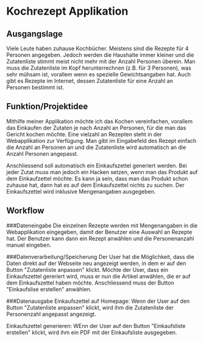 # Kochrezept Applikation

## Ausgangslage
Viele Leute haben zuhause Kochbücher. Meistens sind die Rezepte für 4 Personen angegeben. Jedoch werden die Haushalte immer kleiner und die Zutatenliste stimmt meist nicht mehr mit der Anzahl Personen überein. Man muss die Zutatenliste im Kopf herunterrechnen (z.B. für 3 Personen), was sehr mühsam ist, vorallem wenn es spezielle Gewichtsangaben hat. Auch gibt es Rezepte im Internet, dessen Zutatenliste für eine Anzahl an Personen bestimmt ist. 

## Funktion/Projektidee
Mithilfe meiner Applikation möchte ich das Kochen vereinfachen, vorallem das Einkaufen der Zutaten je nach Anzahl an Personen, für die man das Gericht kochen möchte. Eine vielzahl an Rezepten steht in der Webapplikation zur Verfügung. Man gibt im Eingabefeld des Rezept einfach die Anzahl an Personen an und die Zutatenliste wird automatisch an die Anzahl Personen angepasst.

Anschliessend soll automatisch ein Einkaufszettel generiert werden. Bei jeder Zutat muss man jedoch ein Hacken setzen, wenn man das Produkt auf dem Einkaufzettel möchte. Es kann ja sein, dass man das Produkt schon zuhause hat, dann hat es auf dem Einkaufszettel nichts zu suchen. Der Einkaufszettel wird inklusive Mengenangaben ausgegeben.

## Workflow

###Dateneingabe
Die einzelnen Rezepte werden mit Mengenangaben in die Webapplikation eingegeben, damit der Benutzer eine Auswahl an Rezepte hat. Der Benutzer kann dann ein Rezept anwählen und die Personenanzahl manuel eingeben.


###Datenverarbeitung/Speicherung
Der User hat die Möglichkeit, dass die Daten direkt auf der Webseite neu angezeigt werden, in dem er auf den Button "Zutatenliste anpassen" klickt. Möchte der User, dass ein Einkaufszettel gereriert wird, muss er nun die Artikel anwählen, die er auf dem Einkaufszettel haben möchte. Anschliessend muss der Button "Einkaufslise erstellen" anwählen.

###Datenausgabe
Einkaufszettel auf Homepage:
Wenn der User auf den Button "Zutatenliste anpassen" klickt, wird ihm die Zutatenliste der Personenzahl angepasst angezeigt. 

Einkaufszettel generieren:
WEnn der User auf den Button "Einkaufsliste erstellen" klickt, wird ihm ein PDF mit der Einkaufsliste ausgegeben.



